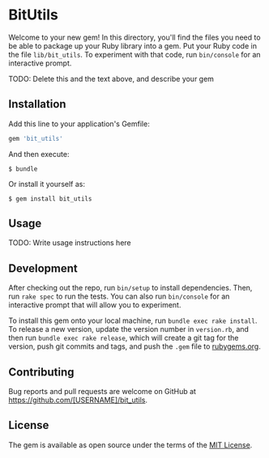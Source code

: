# BitUtils

Welcome to your new gem! In this directory, you'll find the files you need to be able to package up your Ruby library into a gem. Put your Ruby code in the file `lib/bit_utils`. To experiment with that code, run `bin/console` for an interactive prompt.

TODO: Delete this and the text above, and describe your gem

## Installation

Add this line to your application's Gemfile:

```ruby
gem 'bit_utils'
```

And then execute:

    $ bundle

Or install it yourself as:

    $ gem install bit_utils

## Usage

TODO: Write usage instructions here

## Development

After checking out the repo, run `bin/setup` to install dependencies. Then, run `rake spec` to run the tests. You can also run `bin/console` for an interactive prompt that will allow you to experiment.

To install this gem onto your local machine, run `bundle exec rake install`. To release a new version, update the version number in `version.rb`, and then run `bundle exec rake release`, which will create a git tag for the version, push git commits and tags, and push the `.gem` file to [rubygems.org](https://rubygems.org).

## Contributing

Bug reports and pull requests are welcome on GitHub at https://github.com/[USERNAME]/bit_utils.


## License

The gem is available as open source under the terms of the [MIT License](http://opensource.org/licenses/MIT).

